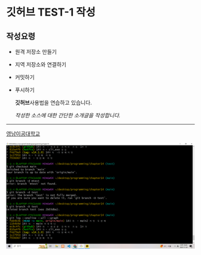 # 깃허브 TEST-1 작성
## 작성요령

- 원격 저장소 만들기
- 지역 저장소와 연결하기
- 커밋하기
- 푸시하기

  **깃허브**사용법을 연습하고 있습니다.

  *작성한 소스에 대한 간단한 소개글을 작성합니다.*
---
  [영남이공대학교](https://ync.ac.kr)
  

  ![프로필 이미지](./스크린샷(53).png)
